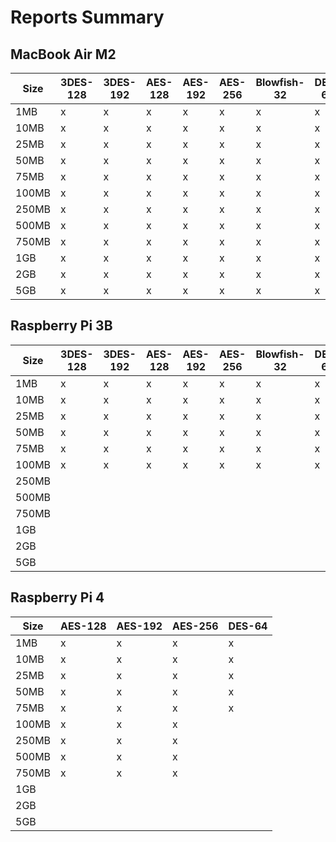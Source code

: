 # Reports Summary

## MacBook Air M2

| Size  | 3DES-128 | 3DES-192 | AES-128 | AES-192 | AES-256 | Blowfish-32 | DES-64 | RC4-40 | Twofish-128 |
| ----- | -------- | -------- | ------- | ------- | ------- | ----------- | ------ | ------ | ----------- |
| 1MB   | x        | x        | x       | x       | x       | x           | x      | x      | x           |
| 10MB  | x        | x        | x       | x       | x       | x           | x      | x      | x           |
| 25MB  | x        | x        | x       | x       | x       | x           | x      | x      |             |
| 50MB  | x        | x        | x       | x       | x       | x           | x      | x      |             |
| 75MB  | x        | x        | x       | x       | x       | x           | x      | x      |             |
| 100MB | x        | x        | x       | x       | x       | x           | x      | x      |             |
| 250MB | x        | x        | x       | x       | x       | x           | x      | x      |             |
| 500MB | x        | x        | x       | x       | x       | x           | x      | x      |             |
| 750MB | x        | x        | x       | x       | x       | x           | x      | x      |             |
| 1GB   | x        | x        | x       | x       | x       | x           | x      | x      |             |
| 2GB   | x        | x        | x       | x       | x       | x           | x      | x      |             |
| 5GB   | x        | x        | x       | x       | x       | x           | x      |        |             |

## Raspberry Pi 3B

| Size  | 3DES-128 | 3DES-192 | AES-128 | AES-192 | AES-256 | Blowfish-32 | DES-64 | RC4-40 | Twofish-128 |
| ----- | -------- | -------- | ------- | ------- | ------- | ----------- | ------ | ------ | ----------- |
| 1MB   | x        | x        | x       | x       | x       | x           | x      | x      | x           |
| 10MB  | x        | x        | x       | x       | x       | x           | x      | x      |             |
| 25MB  | x        | x        | x       | x       | x       | x           | x      | x      |             |
| 50MB  | x        | x        | x       | x       | x       | x           | x      | x      |             |
| 75MB  | x        | x        | x       | x       | x       | x           | x      | x      |             |
| 100MB | x        | x        | x       | x       | x       | x           | x      | x      |             |
| 250MB |          |          |         |         |         |             |        |        |             |
| 500MB |          |          |         |         |         |             |        |        |             |
| 750MB |          |          |         |         |         |             |        |        |             |
| 1GB   |          |          |         |         |         |             |        |        |             |
| 2GB   |          |          |         |         |         |             |        |        |             |
| 5GB   |          |          |         |         |         |             |        |        |             |

## Raspberry Pi 4

| Size  | AES-128 | AES-192 | AES-256 | DES-64 |
| ----- | ------- | ------- | ------- | ------ |
| 1MB   | x       | x       | x       | x      |
| 10MB  | x       | x       | x       | x      |
| 25MB  | x       | x       | x       | x      |
| 50MB  | x       | x       | x       | x      |
| 75MB  | x       | x       | x       | x      |
| 100MB | x       | x       | x       |        |
| 250MB | x       | x       | x       |        |
| 500MB | x       | x       | x       |        |
| 750MB | x       | x       | x       |        |
| 1GB   |         |         |         |        |
| 2GB   |         |         |         |        |
| 5GB   |         |         |         |        |
